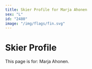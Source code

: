 ```yaml
---
title: Skier Profile for Marja Ahonen
sex: "L"
id: "2480"
image: "/img/flags/fin.svg" 
---
```


# Skier Profile

This page is for: Marja Ahonen.
    
